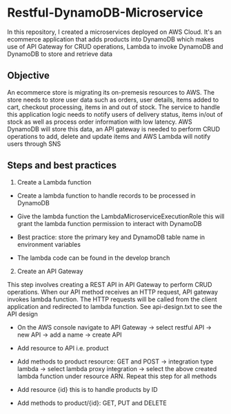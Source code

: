 # Restful-DynamoDB-Microservice
In this repository, I created a microservices deployed on AWS Cloud. It's an ecommerce application that adds products into DynamoDB which makes use of API Gateway for CRUD operations, Lambda to invoke DynamoDB and DynamoDB to store and retrieve data 

## Objective
An ecommerce store is migrating its on-premesis resources to AWS. The store needs to store user data such as orders, user details, items added to cart, checkout processing, items in and out of stock. The service to handle this application logic needs to notify users of delivery status, items in/out of stock as well as process order information with low latency. AWS DynamoDB will store this data, an API gateway is needed to perform CRUD operations to add, delete and update items and AWS Lambda will notify users through SNS 

## Steps and best practices

1. Create a Lambda function
 
- Create a lambda function to handle records to be processed in DynamoDB

- Give the lambda function the LambdaMicroserviceExecutionRole this will grant the lambda function permission to interact with DynamoDB

- Best practice: store the primary key and DynamoDB table name in environment variables

- The lambda code can be found in the develop branch

2. Create an API Gateway

This step involves creating a REST API in API Gateway to perform CRUD operations. When our API method receives an HTTP request, API gateway invokes lambda function. The HTTP requests will be called from the client application and redirected to lambda function. See api-design.txt to see the API design

- On the AWS console navigate to API Gateway -> select restful API -> new API -> add a name -> create API
  
- Add resource to API i.e. product
  
- Add methods to product resource: GET and POST -> integration type lambda -> select lambda proxy integration -> select the above created lambda function under resource ARN. Repeat this step for all methods 

- Add resource {id} this is to handle products by ID
  
- Add methods to product/{id}: GET, PUT and DELETE


